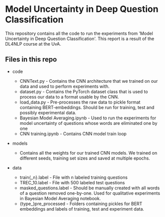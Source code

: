 # Model Uncertainty in Deep Question Classification

This repository contains all the code to run the experiments from 'Model Uncertainty in Deep Question Classification'. 
This report is a result of the DL4NLP course at the UvA. 

## Files in this repo

* code

  * CNNText.py - Contains the CNN architecture that we trained on our data and used to perform experiments with.
  * dataset.py - Contains the PyTorch dataset class that is used to process our data to a format usable by the CNN.
  * load_data.py - Pre-processes the raw data to pickle format containing BERT-embeddings. Should be run for training, test and possibly experimental data.
  * Bayesian Model Averaging.ipynb - Used to run the experiments for model uncertainty of questions whose words are eliminated one by one
  * CNN training.ipynb - Contains CNN model train loop
  
* models

  * Contains all the weights for our trained CNN models. We trained on different seeds, training set sizes and saved at multiple epochs.

* data

  * train{_n}.label - File with n labeled training questions
  * TREC_10.label - File with 500 labeled test questions
  * masked_questions.label - Should be manually created with all words of a question removed one-by-one. Used for qualitative experiments in Bayesian Model Averaging notebook.
  * {type_}pre_processed - Folders containing pickles for BERT embeddings and labels of training, test and experiment data.
